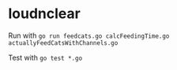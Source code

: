 # loudnclear

Run with `go run feedcats.go calcFeedingTime.go actuallyFeedCatsWithChannels.go`

Test with `go test *.go`
